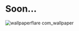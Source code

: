 # Soon...
![wallpaperflare com_wallpaper](https://github.com/games-systembotc55/games-systembotc55.github.io/assets/160527673/315d5254-ae78-45cc-a182-c3720625ab4d)
